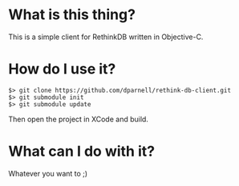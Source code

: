 What is this thing?
===================

This is a simple client for RethinkDB written in Objective-C.

How do I use it?
================

    $> git clone https://github.com/dparnell/rethink-db-client.git
    $> git submodule init
    $> git submodule update

Then open the project in XCode and build.

What can I do with it?
======================

Whatever you want to ;)

